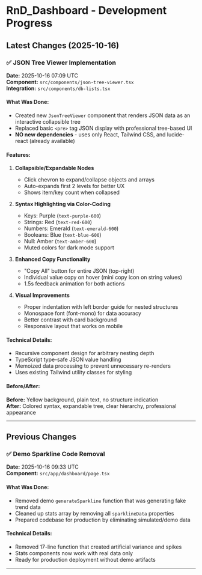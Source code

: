 # RnD_Dashboard - Development Progress

## Latest Changes (2025-10-16)

### ✅ JSON Tree Viewer Implementation
**Date:** 2025-10-16 07:09 UTC  
**Component:** `src/components/json-tree-viewer.tsx`  
**Integration:** `src/components/db-lists.tsx`

#### What Was Done:
- Created new `JsonTreeViewer` component that renders JSON data as an interactive collapsible tree
- Replaced basic `<pre>` tag JSON display with professional tree-based UI
- **NO new dependencies** - uses only React, Tailwind CSS, and lucide-react (already available)

#### Features:
1. **Collapsible/Expandable Nodes**
   - Click chevron to expand/collapse objects and arrays
   - Auto-expands first 2 levels for better UX
   - Shows item/key count when collapsed

2. **Syntax Highlighting via Color-Coding**
   - Keys: Purple (`text-purple-600`)
   - Strings: Red (`text-red-600`)
   - Numbers: Emerald (`text-emerald-600`)
   - Booleans: Blue (`text-blue-600`)
   - Null: Amber (`text-amber-600`)
   - Muted colors for dark mode support

3. **Enhanced Copy Functionality**
   - "Copy All" button for entire JSON (top-right)
   - Individual value copy on hover (mini copy icon on string values)
   - 1.5s feedback animation for both actions

4. **Visual Improvements**
   - Proper indentation with left border guide for nested structures
   - Monospace font (font-mono) for data accuracy
   - Better contrast with card background
   - Responsive layout that works on mobile

#### Technical Details:
- Recursive component design for arbitrary nesting depth
- TypeScript type-safe JSON value handling
- Memoized data processing to prevent unnecessary re-renders
- Uses existing Tailwind utility classes for styling

#### Before/After:
**Before:** Yellow background, plain text, no structure indication  
**After:** Colored syntax, expandable tree, clear hierarchy, professional appearance

---

## Previous Changes

### ✅ Demo Sparkline Code Removal
**Date:** 2025-10-16 09:33 UTC  
**Component:** `src/app/dashboard/page.tsx`

#### What Was Done:
- Removed demo `generateSparkline` function that was generating fake trend data
- Cleaned up stats array by removing all `sparklineData` properties
- Prepared codebase for production by eliminating simulated/demo data

#### Technical Details:
- Removed 17-line function that created artificial variance and spikes
- Stats components now work with real data only
- Ready for production deployment without demo artifacts

---
